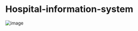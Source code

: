 # Hospital-information-system

![image](https://github.com/Torres-G50/Hospital-information-system/assets/64995242/4e9d36c5-b7f8-4af1-9f24-20e08137bf4c)

